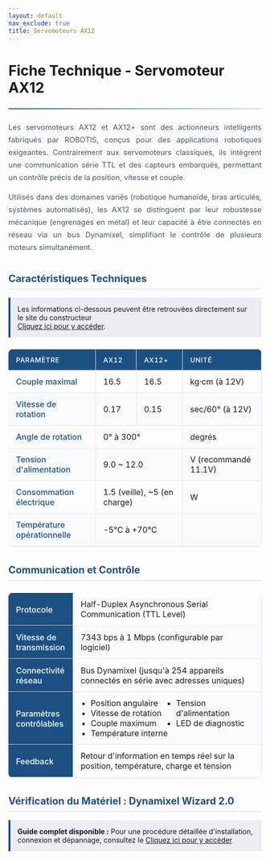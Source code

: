 ```yaml
---
layout: default
nav_exclude: true
title: Servomoteurs AX12
---
```


# Fiche Technique - Servomoteur AX12

<hr>

<style>
:root {
    --primary-color: #1c5083;
    --secondary-color: #3a7cb9;
    --accent-color: #5fa8f3;
    --light-bg: #f8fafc;
    --border-color: #e2e8f0;
}

  hr {
    border: none;
    height: 2px;
    background: linear-gradient(90deg, var(--primary-color), rgba(28, 80, 131, 0.2));
    margin: 1.5rem 0;
}

.intro {
    margin-bottom: 2.5em;
    line-height: 1.7;
    color: #4a5568;
    font-size: 1.05em;
}

.spec-table, .comm-table {
    width: 100%;
    border-collapse: separate;
    border-spacing: 0;
    margin: 1.5em 0;
    box-shadow: 0 2px 4px rgba(0,0,0,0.05);
    border-radius: 8px;
    overflow: hidden;
}

.spec-table th, .spec-table td,
.comm-table th, .comm-table td {
    padding: 12px 15px;
    text-align: left;
    border-right: 1px solid var(--border-color);
    border-bottom: 1px solid var(--border-color);
}

.spec-table th {
    background-color: var(--primary-color);
    color: white;
    font-weight: 500;
    text-transform: uppercase;
    font-size: 0.85em;
    letter-spacing: 0.5px;
}

.comm-table th {
    background-color: var(--primary-color);
    color: white;
    font-weight: 500;
    width: 25%;
}

.spec-table tr:nth-child(even),
.comm-table tr:nth-child(even) {
    background-color: var(--light-bg);
}

.spec-table tr:hover,
.comm-table tr:hover {
    background-color: #f0f7ff;
}

.spec-table td:first-child {
    font-weight: 500;
    color: var(--primary-color);
}

h2 {
    margin-top: 1.8em;
    color: var(--primary-color);
    border-bottom: 2px solid var(--border-color);
    padding-bottom: 0.4em;
    font-size: 1.4em;
}

</style>

<div class="intro">
<p style="text-align:justify;">Les servomoteurs AX12 et AX12+ sont des actionneurs intelligents fabriqués par ROBOTIS, conçus pour des applications robotiques exigeantes. Contrairement aux servomoteurs classiques, ils intègrent une communication série TTL et des capteurs embarqués, permettant un contrôle précis de la position, vitesse et couple.</p>

<p style="text-align:justify;">Utilisés dans des domaines variés (robotique humanoïde, bras articulés, systèmes automatisés), les AX12 se distinguent par leur robustesse mécanique (engrenages en métal) et leur capacité à être connectés en réseau via un bus Dynamixel, simplifiant le contrôle de plusieurs moteurs simultanément.</p>
</div>

## Caractéristiques Techniques 

<div class="notice" style="background:rgb(235, 237, 243);; padding: 1em; border-left: 4px solid #1c5083;">
    Les informations ci-dessous peuvent être retrouvées directement sur le site du constructeur<br>
    <a href="https://emanual.robotis.com/docs/en/dxl/ax/ax-12a/" target="_blank">Cliquez ici pour y accéder</a>.
</div>

<table class="spec-table">
    <thead>
        <tr>
            <th>Paramètre</th>
            <th>AX12</th>
            <th>AX12+</th>
            <th>Unité</th>
        </tr>
    </thead>
    <tbody>
        <tr>
            <td>Couple maximal</td>
            <td>16.5</td>
            <td>16.5</td>
            <td>kg·cm (à 12V)</td>
        </tr>
        <tr>
            <td>Vitesse de rotation</td>
            <td>0.17</td>
            <td>0.15</td>
            <td>sec/60° (à 12V)</td>
        </tr>
        <tr>
            <td>Angle de rotation</td>
            <td colspan="2">0° à 300°</td>
            <td>degrés</td>
        </tr>
        <tr>
            <td>Tension d'alimentation</td>
            <td colspan="2">9.0 ~ 12.0</td>
            <td>V (recommandé 11.1V)</td>
        </tr>
        <tr>
            <td>Consommation électrique</td>
            <td colspan="2">1.5 (veille), ~5 (en charge)</td>
            <td>W</td>
        </tr>
        <tr>
            <td>Température opérationnelle</td>
            <td colspan="2">-5°C à +70°C</td>
            <td></td>
        </tr>
    </tbody>
</table>

## Communication et Contrôle 

<table class="comm-table">
    <tr>
        <th>Protocole</th>
        <td>Half-Duplex Asynchronous Serial Communication (TTL Level)</td>
    </tr>
    <tr>
        <th>Vitesse de transmission</th>
        <td>7343 bps à 1 Mbps (configurable par logiciel)</td>
    </tr>
    <tr>
        <th>Connectivité réseau</th>
        <td>Bus Dynamixel (jusqu'à 254 appareils connectés en série avec adresses uniques)</td>
    </tr>
    <tr>
        <th>Paramètres contrôlables</th>
        <td>
            <ul style="margin:0;padding-left:20px;columns:2;">
                <li>Position angulaire</li>
                <li>Vitesse de rotation</li>
                <li>Couple maximum</li>
                <li>Température interne</li>
                <li>Tension d'alimentation</li>
                <li>LED de diagnostic</li>
            </ul>
        </td>
    </tr>
    <tr>
        <th>Feedback</th>
        <td>Retour d'information en temps réel sur la position, température, charge et tension</td>
    </tr>
</table>

## Vérification du Matériel : Dynamixel Wizard 2.0

<div class="notice" style="background: rgb(235, 237, 243); padding: 1em; border-left: 4px solid #1c5083;">
<strong> Guide complet disponible :</strong>  
Pour une procédure détaillée d'installation, connexion et dépannage, consultez le <a href="{{site.baseurl}}/arborescence/hardware/electronique/dynamixel/wizard">Cliquez ici pour y accéder</a>
</div>
